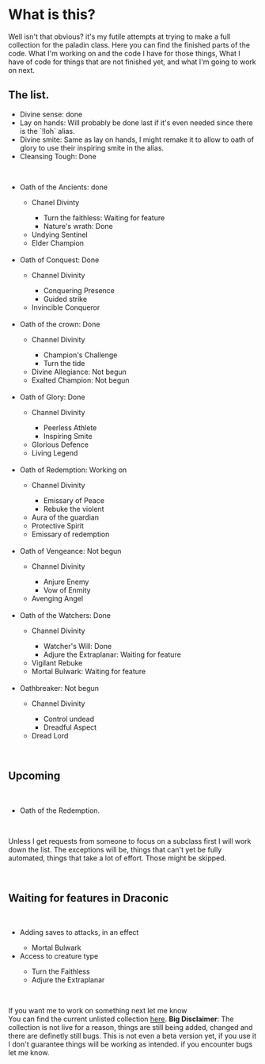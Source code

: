 <h1>What is this?</h1>

<p> Well isn't that obvious? it's my futile attempts at trying to make a full collection for the paladin class. Here you can find the finished parts of the code. What I'm working on and the code I have for those things, What I have of code for things that are not finished yet, and what I'm going to work on next. </p>

<h2>The list.</h2>

<ul>
	<li>Divine sense: done</li>
	<li>Lay on hands: Will probably be done last if it's even needed since there is the `!loh` alias.</li>
	<li>Divine smite: Same as lay on hands, I might remake it to allow to oath of glory to use their inspiring smite in the alias.</li>
	<li>Cleansing Tough: Done </li>
</ul>
<br>
<ul>
	<li>Oath of the Ancients: done</li>
	<ul>
		<li>Chanel Divinty</li>
		<ul>
			<li>Turn the faithless: Waiting for feature</li>
			<li>Nature's wrath: Done</li>
		</ul>
		<li>Undying Sentinel</li>
		<li>Elder Champion</li>
	</ul><br>
	<li>Oath of Conquest: Done</li>
	<ul>
		<li>Channel Divinity</li>
		<ul>
			<li>Conquering Presence</li>
			<li>Guided strike </li>
		</ul>
		<li>Invincible Conqueror</li>
	</ul>
	<br>
	<li>Oath of the crown: Done</li>
	<ul>
		<li>Channel Divinity</li>
		<ul>
			<li>Champion's Challenge</li>
			<li>Turn the tide</li>
		</ul>
	<li>Divine Allegiance: Not begun</li>
	<li>Exalted Champion: Not begun</li>
	</ul>
	<br>
	<li>Oath of Glory: Done</li>
	<ul>
		<li>Channel Divinity</li>
		<ul>
			<li>Peerless Athlete</li>
			<li>Inspiring Smite</li>
		</ul>
		<li>Glorious Defence</li>
		<li>Living Legend</li>
	</ul>
	<br>
	<li>Oath of Redemption: Working on</li>
	<ul>
		<li>Channel Divinity</li>
		<ul>
			<li>Emissary of Peace</li>
			<li>Rebuke the violent</li>
		</ul>
		<li>Aura of the guardian</li>
		<li>Protective Spirit</li>
		<li>Emissary of redemption</li>
	</ul>
	<br>
	<li>Oath of Vengeance: Not begun</li>
	<ul>
		<li>Channel Divinity</li>
		<ul>
			<li>Anjure Enemy</li>
			<li>Vow of Enmity</li>
		</ul>
		<li>Avenging Angel</li>
	</ul>
	<br>
	<li>Oath of the Watchers: Done</li>
	<ul>
		<li>Channel Divinity</li>
		<ul>
			<li>Watcher's Will: Done</li>
			<li>Adjure the Extraplanar: Waiting for feature</li>
		</ul>
		<li>Vigilant Rebuke</li>
		<li>Mortal Bulwark: Waiting for feature</li>
	</ul>
	<br>
	<li>Oathbreaker: Not begun</li>
	<ul>
		<li>Channel Divinity</li>
		<ul>
			<li>Control undead</li>
			<li>Dreadful Aspect</li>
		</ul>
		<li>Dread Lord</li>
	</ul>
</ul>
<p>&nbsp;</p>
<h2>Upcoming</h2>
<p>&nbsp;</p>
<ul>
	<li>Oath of the Redemption.</li>
</ul>
<p>&nbsp;</p>
<p>Unless I get requests from someone to focus on a subclass first I will work down the list. The exceptions will be, things that can't yet be fully automated, things that take a lot of effort. Those might be skipped.</p>
<p>&nbsp;</p>
<h2>Waiting for features in Draconic</h2>
<p>&nbsp;</p>
<ul>
	<li>Adding saves to attacks, in an effect</li>
	<ul>
		<li>Mortal Bulwark</li>
	</ul>
	<li>Access to creature type</li>
	<ul>
		<li>Turn the Faithless</li>
		<li>Adjure the Extraplanar</li>
	</ul>
</ul>
<p>&nbsp;</p>
<p>If you want me to work on something next let me know <br />You can find the current unlisted collection <a href="https://avrae.io/dashboard/workshop/5ff1b9ec032beeab19695bb9">here</a>. <b>Big Disclaimer</b>: The collection is not live for a reason, things are still being added, changed and there are definetly still bugs. This is not even a beta version yet, if you use it I don't guarantee things will be working as intended. if you encounter bugs let me know.</p>
</body>
</html>
